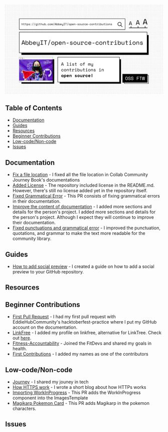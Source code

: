 ![osc-banner](assets/banner.png)

## Table of Contents

- [Documentation](#documentation)
- [Guides](#guides)
- [Resources](#resources)
- [Beginner Contributions](#beginner-contributions)
- [Low-code/Non-code](#low-codenon-code)
- [Issues](#issues)

## Documentation
- [Fix a file location](https://github.com/collab-community/journey-book/pull/129) - I fixed all the file location in Collab Community Journey Book's documentations 
- [Added License](https://github.com/Rutuj-Runwal/easynotes/pull/9) - The repository included license in the README.md. However, there's still no license added yet in the repository itself.
- [Fixed Grammatical Error](https://github.com/s-shemmee/Python-in-30-Days/pull/5) - This PR consists of fixing grammatical errors in their documentation.
- [Improve the content of documentation](https://github.com/TheBaljitSingh/portfolio/pull/2) - I added more sections and details for the person's project. I added more sections and details for the person's project. Although I expect they will continue to improve their documentation.
- [Fixed punctuations and grammatical error](https://github.com/cnu1812/Community-Library/pull/44) - I improved the punctuation, quotations, and grammar to make the text more readable for the community library. 

## Guides
- [How to add social preview](https://github.com/Pradumnasaraf/open-source-with-pradumna/blob/main/pages/How-to/guide/social-preview.md) - I created a guide on how to add a social preview to your GitHub repository.

## Resources 

## Beginner Contributions
- [First Pull Request](https://github.com/EddieHubCommunity/hacktoberfest-practice/pull/1272) - I had my first pull request with EddieHubCommunity's hacktoberfest-practice where I put my GitHub account on the documentation.
- [LinkFree](https://github.com/EddieHubCommunity/LinkFree/pull/1468#issue-1299626140) - I added my profile on linkfree, alternative for LinkTree. Check out [here](https://linkfree.eddiehub.io/AbbeyIT).
- [Fitness-Accountability](https://github.com/FitDevs-withKat/Fitness-Accountability/pull/181) - Joined the FitDevs and shared my goals in health.
- [First Contributions](https://github.com/firstcontributions/first-contributions/pull/51382) - I added my names as one of the contributors

## Low-code/Non-code
- [Journey](https://github.com/collab-community/journey-book/pull/133) - I shared my jouney in tech 
- [How HTTPS work](https://github.com/codemistic/Non-Code/pull/75) - I wrote a short blog about how HTTPs works 
- [Importing WorkInProgress](https://github.com/AccessibleForAll/AccessibleWebDev/pull/125) - This PR adds the WorkInProgress component into the ImagesTemplate
- [Magikarp Pokemon Card](https://github.com/dsasaank-369/Pokemon/pull/66) - This PR adds Magikarp in the pokemon characters.

## Issues
